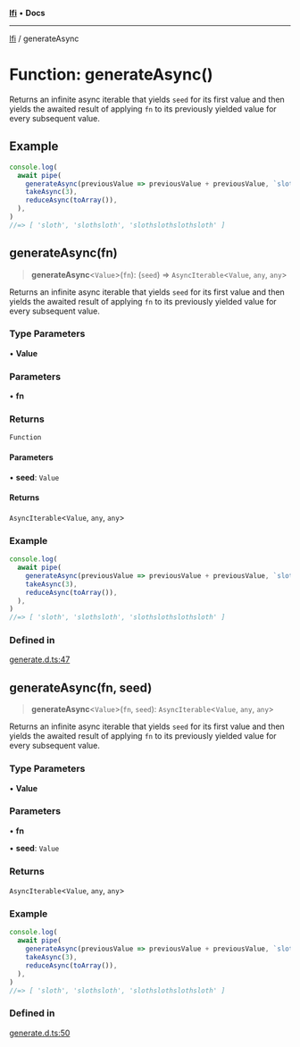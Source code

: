 [**lfi**](../readme.md) • **Docs**

---

[lfi](../globals.md) / generateAsync

# Function: generateAsync()

Returns an infinite async iterable that yields `seed` for its first value and
then yields the awaited result of applying `fn` to its previously yielded value
for every subsequent value.

## Example

```js
console.log(
  await pipe(
    generateAsync(previousValue => previousValue + previousValue, `sloth`),
    takeAsync(3),
    reduceAsync(toArray()),
  ),
)
//=> [ 'sloth', 'slothsloth', 'slothslothslothsloth' ]
```

## generateAsync(fn)

> **generateAsync**\<`Value`\>(`fn`): (`seed`) => `AsyncIterable`\<`Value`,
> `any`, `any`\>

Returns an infinite async iterable that yields `seed` for its first value and
then yields the awaited result of applying `fn` to its previously yielded value
for every subsequent value.

### Type Parameters

• **Value**

### Parameters

• **fn**

### Returns

`Function`

#### Parameters

• **seed**: `Value`

#### Returns

`AsyncIterable`\<`Value`, `any`, `any`\>

### Example

```js
console.log(
  await pipe(
    generateAsync(previousValue => previousValue + previousValue, `sloth`),
    takeAsync(3),
    reduceAsync(toArray()),
  ),
)
//=> [ 'sloth', 'slothsloth', 'slothslothslothsloth' ]
```

### Defined in

[generate.d.ts:47](https://github.com/TomerAberbach/lfi/blob/85d6360ac7d8f71c70f308d2ace5bc2aa99ab03d/src/operations/generate.d.ts#L47)

## generateAsync(fn, seed)

> **generateAsync**\<`Value`\>(`fn`, `seed`): `AsyncIterable`\<`Value`, `any`,
> `any`\>

Returns an infinite async iterable that yields `seed` for its first value and
then yields the awaited result of applying `fn` to its previously yielded value
for every subsequent value.

### Type Parameters

• **Value**

### Parameters

• **fn**

• **seed**: `Value`

### Returns

`AsyncIterable`\<`Value`, `any`, `any`\>

### Example

```js
console.log(
  await pipe(
    generateAsync(previousValue => previousValue + previousValue, `sloth`),
    takeAsync(3),
    reduceAsync(toArray()),
  ),
)
//=> [ 'sloth', 'slothsloth', 'slothslothslothsloth' ]
```

### Defined in

[generate.d.ts:50](https://github.com/TomerAberbach/lfi/blob/85d6360ac7d8f71c70f308d2ace5bc2aa99ab03d/src/operations/generate.d.ts#L50)
